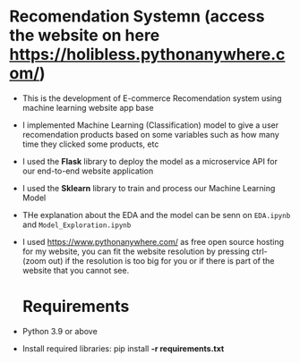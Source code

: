 # Recomendation Systemn (access the website on here https://holibless.pythonanywhere.com/)
* This is the development of E-commerce Recomendation system using machine learning website app base
* I implemented Machine Learning (Classification) model to give a user recomendation products based on some variables such as how many time they clicked some products, etc
* I used the **Flask** library to deploy the model as a microservice API for our end-to-end website application
* I used the **Sklearn** library to train and process our Machine Learning Model
* THe explanation about the EDA and the model can be senn on ```EDA.ipynb``` and ```Model_Exploration.ipynb```
* I used https://www.pythonanywhere.com/ as free open source hosting for my website, you can fit the website resolution by pressing ctrl- (zoom out) if the resolution is too big for you or if there is part of the website that you cannot see.

  # Requirements
* <span>Python 3.9 or above</span>
* Install required libraries: pip install **-r requirements.txt**

